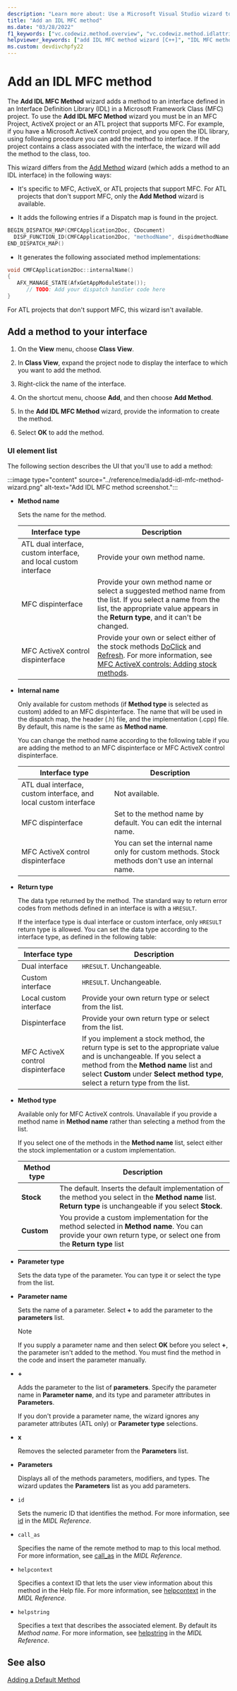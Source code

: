```yaml
---
description: "Learn more about: Use a Microsoft Visual Studio wizard to add a method to an IDL interface in your MFC or ATL project"
title: "Add an IDL MFC method"
ms.date: "03/28/2022"
f1_keywords: ["vc.codewiz.method.overview", "vc.codewiz.method.idlattrib"]
helpviewer_keywords: ["add IDL MFC method wizard [C++]", "IDL MFC methods [C++], adding", "methods [C++], adding using wizards", "IDL attributes, add an IDL MFC method wizard"]
ms.custom: devdivchpfy22
---
```


# Add an IDL MFC method

The **Add IDL MFC Method** wizard adds a method to an interface defined in an Interface Definition Library (IDL) in a Microsoft Framework Class (MFC) project. To use the **Add IDL MFC Method** wizard you must be in an MFC Project, ActiveX project or an ATL project that supports MFC. For example, if you have a Microsoft ActiveX control project, and you open the IDL library, using following procedure you can add the method to interface. If the project contains a class associated with the interface, the wizard will add the method to the class, too.

This wizard differs from the [Add Method](../../ide/adding-a-method-visual-cpp.md)  wizard (which adds a method to an IDL interface) in the following ways:

- It's specific to MFC, ActiveX, or ATL projects that support MFC. For ATL projects that don't support MFC, only the **Add Method** wizard is available.

- It adds the following entries if a Dispatch map is found in the project.
```cpp
BEGIN_DISPATCH_MAP(CMFCApplication2Doc, CDocument)
  DISP_FUNCTION_ID(CMFCApplication2Doc, "methodName", dispidmethodName, internalName, VT_EMPTY, VTS_NONE)
END_DISPATCH_MAP()
```
- It generates the following associated method implementations:
```cpp
void CMFCApplication2Doc::internalName()
{
   AFX_MANAGE_STATE(AfxGetAppModuleState());
      // TODO: Add your dispatch handler code here
}
```
For ATL projects that don't support MFC, this wizard isn't available.

## Add a method to your interface

1. On the **View** menu, choose **Class View**.

1. In **Class View**, expand the project node to display the interface to which you want to add the method.

1. Right-click the name of the interface.

1. On the shortcut menu, choose **Add**, and then choose **Add Method**.

1. In the **Add IDL MFC Method** wizard, provide the information to create the method.

1. Select **OK** to add the method.

### UI element list

The following section describes the UI that you'll use to add a method:

:::image type="content" source="../reference/media/add-idl-mfc-method-wizard.png" alt-text="Add IDL MFC method screenshot.":::

- **Method name**

  Sets the name for the method.

  |Interface type|Description|
  |--------------------|-----------------|
  |ATL dual interface, custom interface, and local custom interface|Provide your own method name.|
  |MFC dispinterface|Provide your own method name or select a suggested method name from the list. If you select a name from the list, the appropriate value appears in the **Return type**, and it can't be changed.|
  |MFC ActiveX control dispinterface|Provide your own or select either of the stock methods [DoClick](../reference/colecontrol-class.md#doclick) and [Refresh](../reference/colecontrol-class.md#refresh). For more information, see [MFC ActiveX controls: Adding stock methods](../mfc-activex-controls-adding-stock-methods.md).|

- **Internal name**

  Only available for custom methods (if **Method type** is selected as custom) added to an MFC dispinterface. The name that will be used in the dispatch map, the header (.h) file, and the implementation (.cpp) file. By default, this name is the same as **Method name**.

  You can change the method name according to the following table if you are adding the method to an MFC dispinterface or MFC ActiveX control dispinterface.

  |Interface type|Description|
  |--------------------|-----------------|
  |ATL dual interface, custom interface, and local custom interface|Not available.|
  |MFC dispinterface|Set to the method name by default. You can edit the internal name.|
  |MFC ActiveX control dispinterface|You can set the internal name only for custom methods. Stock methods don't use an internal name.|

- **Return type**

  The data type returned by the method. The standard way to return error codes from methods defined in an interface is with a `HRESULT`.

  If the interface type is dual interface or custom interface, only `HRESULT` return type is allowed. You can set the data type according to the interface type, as defined in the following table:

  |Interface type|Description|
  |--------------------|-----------------|
  |Dual interface|`HRESULT`. Unchangeable.|
  |Custom interface|`HRESULT`. Unchangeable.|
  |Local custom interface|Provide your own return type or select from the list.|
  |Dispinterface|Provide your own return type or select from the list.|
  |MFC ActiveX control dispinterface|If you implement a stock method, the return type is set to the appropriate value and is unchangeable. If you select a method from the **Method name** list and select **Custom** under **Select method type**, select a return type from the list.|

- **Method type**

  Available only for MFC ActiveX controls. Unavailable if you provide a method name in **Method name** rather than selecting a method from the list.

  If you select one of the methods in the **Method name** list, select either the stock implementation or a custom implementation.

  |Method type|Description|
  |-----------------|-----------------|
  |**Stock**|The default. Inserts the default implementation of the method you select in the **Method name** list. **Return type** is unchangeable if you select **Stock**.|
  |**Custom**|You provide a custom implementation for the method selected in **Method name**. You can provide your own return type, or select one from the **Return type** list|

- **Parameter type**

  Sets the data type of the parameter. You can type it or select the type from the list.

- **Parameter name**

  Sets the name of a parameter. Select **+** to add the parameter to the **parameters** list.

  > [!NOTE]
  > If you supply a parameter name and then select **OK** before you select **+**, the parameter isn't added to the method. You must find the method in the code and insert the parameter manually.

- **+**

  Adds the parameter to the list of **parameters**. Specify the parameter name in **Parameter name**, and its type and parameter attributes in **Parameters**.

  If you don't provide a parameter name, the wizard ignores any parameter attributes (ATL only) or **Parameter type** selections.

- **x**

  Removes the selected parameter from the **Parameters** list.

- **Parameters**

  Displays all of the methods parameters, modifiers, and types. The wizard updates the **Parameters** list as you add parameters.

- `id`

  Sets the numeric ID that identifies the method. For more information, see [id](/windows/win32/Midl/id) in the *MIDL Reference*.

- `call_as`

  Specifies the name of the remote method to map to this local method. For more information, see [call_as](/windows/win32/Midl/call-as) in the *MIDL Reference*.

- `helpcontext`

  Specifies a context ID that lets the user view information about this method in the Help file. For more information, see [helpcontext](/windows/win32/Midl/helpcontext) in the *MIDL Reference*.

- `helpstring`

  Specifies a text that describes the associated element. By default its *Method name*. For more information, see [helpstring](/windows/win32/Midl/helpstring) in the *MIDL Reference*.

## See also

[Adding a Default Method](../../ide/adding-a-method-visual-cpp.md)